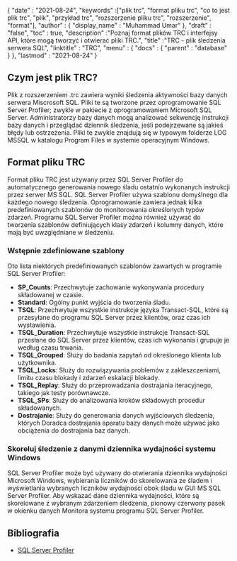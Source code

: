 {
  "date" : "2021-08-24",
  "keywords" :["plik trc", "format pliku trc", "co to jest plik trc", "plik", "przykład trc", "rozszerzenie pliku trc", "rozszerzenie", "format"],
  "author" : {
    "display_name" : "Muhammad Umar"
},
  "draft" : "false",
  "toc" : true,
  "description" :"Poznaj format plików TRC i interfejsy API, które mogą tworzyć i otwierać pliki TRC.",
  "title" :"TRC - plik śledzenia serwera SQL",
  "linktitle" : "TRC",
  "menu" : {
    "docs" : {
      "parent" : "database"
}
},
  "lastmod" : "2021-08-24"
}

## Czym jest plik TRC?
Plik z rozszerzeniem .trc zawiera wyniki śledzenia aktywności bazy danych serwera Miscrosoft SQL. Pliki te są tworzone przez oprogramowanie SQL Server Profiler; zwykle w pakiecie z oprogramowaniem Microsoft SQL Server. Administratorzy bazy danych mogą analizować sekwencję instrukcji bazy danych i przeglądać dziennik śledzenia, jeśli podejrzewane są jakieś błędy lub ostrzeżenia. Pliki te zwykle znajdują się w typowym folderze LOG MSSQL w katalogu Program Files w systemie operacyjnym Windows.

## Format pliku TRC
Format pliku TRC jest używany przez SQL Server Profiler do automatycznego generowania nowego śladu ostatnio wykonanych instrukcji przez serwer MS SQL. SQL Server Profiler używa szablonu domyślnego dla każdego nowego śledzenia. Oprogramowanie zawiera jednak kilka predefiniowanych szablonów do monitorowania określonych typów zdarzeń. Programu SQL Server Profiler można również używać do tworzenia szablonów definiujących klasy zdarzeń i kolumny danych, które mają być uwzględniane w śledzeniu.

### Wstępnie zdefiniowane szablony
Oto lista niektórych predefiniowanych szablonów zawartych w programie SQL Server Profiler:
- **SP_Counts**: Przechwytuje zachowanie wykonywania procedury składowanej w czasie.
- **Standard**: Ogólny punkt wyjścia do tworzenia śladu.
- **TSQL**: Przechwytuje wszystkie instrukcje języka Transact-SQL, które są przesyłane do programu SQL Server przez klientów, oraz czas ich wystawienia.
- **TSQL_Duration**: Przechwytuje wszystkie instrukcje Transact-SQL przesłane do SQL Server przez klientów, czas ich wykonania i grupuje je według czasu trwania.
- **TSQL_Grouped**: Służy do badania zapytań od określonego klienta lub użytkownika.
- **TSQL_Locks**: Służy do rozwiązywania problemów z zakleszczeniami, limitu czasu blokady i zdarzeń eskalacji blokady.
- **TSQL_Replay**: Służy do przeprowadzania dostrajania iteracyjnego, takiego jak testy porównawcze.
- **TSQL_SPs**: Służy do analizowania kroków składowych procedur składowanych.
- **Dostrajanie**: Służy do generowania danych wyjściowych śledzenia, których Doradca dostrajania aparatu bazy danych może używać jako obciążenia do dostrajania baz danych.
### Skoreluj śledzenie z danymi dziennika wydajności systemu Windows
SQL Server Profiler może być używany do otwierania dziennika wydajności Microsoft Windows, wybierania liczników do skorelowania ze śladem i wyświetlania wybranych liczników wydajności obok śladu w GUI MS SQL Server Profiler. Aby wskazać dane dziennika wydajności, które są skorelowane z wybranym zdarzeniem śledzenia, pionowy czerwony pasek w okienku danych Monitora systemu programu SQL Server Profiler.


## Bibliografia ##

* [SQL Server Profiler](https://learn.microsoft.com/en-us/sql/tools/sql-server-profiler/sql-server-profiler?view=sql-server-ver15)

